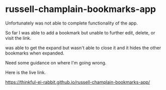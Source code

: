 # russell-champlain-bookmarks-app

Unfortunately was not able to complete functionality of the app.

So far I was able to add a bookmark but unable to further edit, delete, or visit the link.

was able to get the expand but wasn't able to close it and it hides the other bookmarks when expanded.

Need some guidance on where I'm going wrong.

Here is the live link.

https://thinkful-ei-rabbit.github.io/russell-champlain-bookmarks-app/
